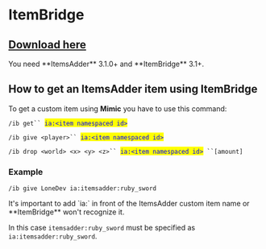 # ItemBridge

## [Download here](https://www.spigotmc.org/resources/77080/)


<Warning>
You need **ItemsAdder** 3.1.0+ and **ItemBridge** 3.1+.
</Warning>


## How to get an ItemsAdder item using ItemBridge

To get a custom item using **Mimic** you have to use this command:

`/ib get`` `<mark style="color:blue;">`ia:<item namespaced id>`</mark>

`/ib give <player>`` `<mark style="color:blue;">`ia:<item namespaced id>`</mark>

`/ib drop <world> <x> <y> <z>`` `<mark style="color:blue;">`ia:<item namespaced id>`</mark>` ``[amount]`

### Example

`/ib give LoneDev ia:itemsadder:ruby_sword`


<Warning>
It's important to add `ia:` in front of the ItemsAdder custom item name or **ItemBridge** won't recognize it.

In this case `itemsadder:ruby_sword` must be specified as `ia:itemsadder:ruby_sword`.
</Warning>




